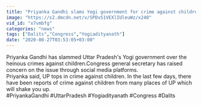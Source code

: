 ```yaml
---
title: "Priyanka Gandhi slams Yogi government for crime against children"
image: "https://s2.dmcdn.net/v/SPDvS1VEXlIUleuWz/x240"
vid_id: "x7vmbfg"
categories: "news"
tags: ["Dalits","Congress","Yogiadityanath"]
date: "2020-08-27T03:53:05+03:00"
---
```

Priyanka Gandhi has slammed Uttar Pradesh's Yogi government over the   heinous crimes against children.Congress general secretary has raised concern on the issue through social media platforms.  <br>Priyanka said, UP tops in crime against children. In the last few days, there have been reports of crime against children from many places of UP which will shake you up.  <br>#PriyankaGandhi #UttarPradesh #Yogiadityanath #Congress #Dalits   <br>
